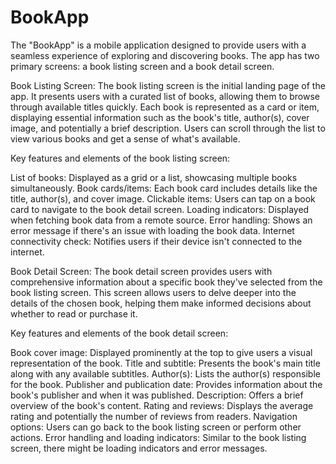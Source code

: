 # BookApp
The "BookApp" is a mobile application designed to provide users with a seamless experience of exploring and discovering books. The app has two primary screens: a book listing screen and a book detail screen.

Book Listing Screen:
The book listing screen is the initial landing page of the app. It presents users with a curated list of books, allowing them to browse through available titles quickly. Each book is represented as a card or item, displaying essential information such as the book's title, author(s), cover image, and potentially a brief description. Users can scroll through the list to view various books and get a sense of what's available.

Key features and elements of the book listing screen:

List of books: Displayed as a grid or a list, showcasing multiple books simultaneously.
Book cards/items: Each book card includes details like the title, author(s), and cover image.
Clickable items: Users can tap on a book card to navigate to the book detail screen.
Loading indicators: Displayed when fetching book data from a remote source.
Error handling: Shows an error message if there's an issue with loading the book data.
Internet connectivity check: Notifies users if their device isn't connected to the internet.

Book Detail Screen:
The book detail screen provides users with comprehensive information about a specific book they've selected from the book listing screen. This screen allows users to delve deeper into the details of the chosen book, helping them make informed decisions about whether to read or purchase it.

Key features and elements of the book detail screen:

Book cover image: Displayed prominently at the top to give users a visual representation of the book.
Title and subtitle: Presents the book's main title along with any available subtitles.
Author(s): Lists the author(s) responsible for the book.
Publisher and publication date: Provides information about the book's publisher and when it was published.
Description: Offers a brief overview of the book's content.
Rating and reviews: Displays the average rating and potentially the number of reviews from readers.
Navigation options: Users can go back to the book listing screen or perform other actions.
Error handling and loading indicators: Similar to the book listing screen, there might be loading indicators and error messages.




